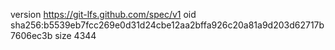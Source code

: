 version https://git-lfs.github.com/spec/v1
oid sha256:b5539eb7fcc269e0d31d24cbe12aa2bffa926c20a81a9d203d62717b7606ec3b
size 4344
